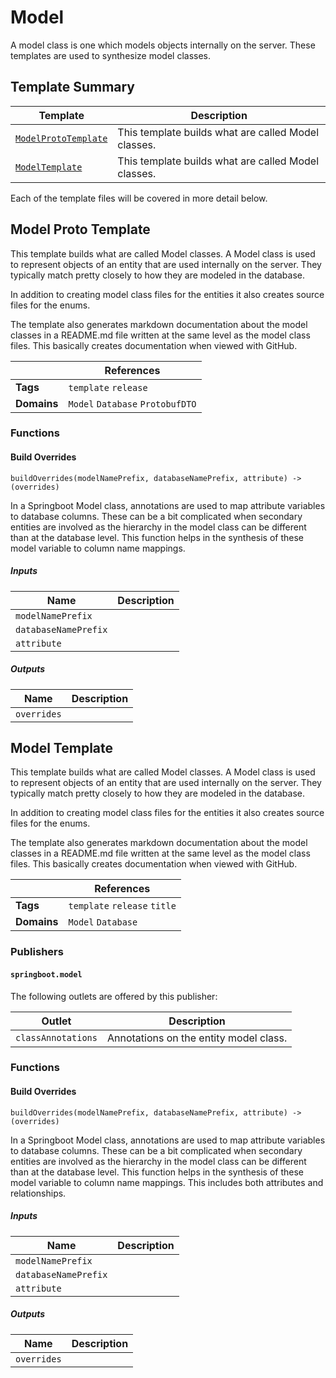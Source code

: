 [//]: # ( =====preserve===== start-Introduction ===== )
# Model

A model class is one which models objects internally on the server. These templates are used to synthesize model classes.

[//]: # ( =====preserve===== end-Introduction ===== )

<a name="template-summary"></a>
## Template Summary

|Template|Description|
|---|---|
| [`ModelProtoTemplate`](#model-proto-template) | This template builds what are called Model classes. |
| [`ModelTemplate`](#model-template) | This template builds what are called Model classes. |

Each of the template files will be covered in more detail below.

<a name="model-proto-template"></a>
## Model Proto Template

This template builds what are called Model classes. A Model class is used to represent objects of an entity that are used internally on the server. They typically match pretty closely to how they are modeled in the database.

 In addition to creating model class files for the entities it also creates source files for the enums.

 The template also generates markdown documentation about the model classes in a README.md file written at the same level as the model class files. This basically creates documentation when viewed with GitHub.

| |References|
|---|---|
| **Tags** |`template` `release` |
| **Domains** |`Model` `Database` `ProtobufDTO` |

### Functions

#### Build Overrides

```
buildOverrides(modelNamePrefix, databaseNamePrefix, attribute) -> (overrides)
```

In a Springboot Model class, annotations are used to map attribute variables to database columns. These can be a bit complicated when secondary entities are involved as the hierarchy in the model class can be different than at the database level. This function helps in the synthesis of these model variable to column name mappings.

##### Inputs

|Name|Description|
|---|---|
|`modelNamePrefix`||
|`databaseNamePrefix`||
|`attribute`||

##### Outputs

|Name|Description|
|---|---|
|`overrides`||


<a name="model-template"></a>
## Model Template

This template builds what are called Model classes. A Model class is used to represent objects of an entity that are used internally on the server. They typically match pretty closely to how they are modeled in the database.

 In addition to creating model class files for the entities it also creates source files for the enums.

 The template also generates markdown documentation about the model classes in a README.md file written at the same level as the model class files. This basically creates documentation when viewed with GitHub.

| |References|
|---|---|
| **Tags** |`template` `release` `title` |
| **Domains** |`Model` `Database` |

### Publishers

#### `springboot.model`



The following outlets are offered by this publisher:

| Outlet | Description |
|---|---|
| `classAnnotations` | Annotations on the entity model class.|


### Functions

#### Build Overrides

```
buildOverrides(modelNamePrefix, databaseNamePrefix, attribute) -> (overrides)
```

In a Springboot Model class, annotations are used to map attribute variables to database columns. These can be a bit complicated when secondary entities are involved as the hierarchy in the model class can be different than at the database level. This function helps in the synthesis of these model variable to column name mappings. This includes both attributes and relationships.

##### Inputs

|Name|Description|
|---|---|
|`modelNamePrefix`||
|`databaseNamePrefix`||
|`attribute`||

##### Outputs

|Name|Description|
|---|---|
|`overrides`||


